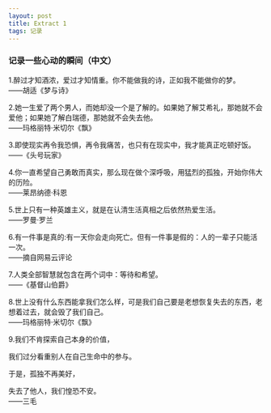 ```yaml
---
layout: post
title: Extract 1
tags: 记录
---
```


### 记录一些心动的瞬间（中文）

1.醉过才知酒浓，爱过才知情重。你不能做我的诗，正如我不能做你的梦。 <br/>——胡适《梦与诗》

2.她一生爱了两个男人，而她却没一个是了解的。如果她了解艾希礼，那她就不会爱他；如果她了解白瑞德，那她就不会失去他。 <br/>——玛格丽特·米切尔《飘》

3.即使现实再令我恐惧，再令我痛苦，也只有在现实中，我才能真正吃顿好饭。 <br/>——《头号玩家》

4.你一直希望自己勇敢而真实，那么现在做个深呼吸，用猛烈的孤独，开始你伟大的历险。 <br/>——莱昂纳德·科恩

5.世上只有一种英雄主义，就是在认清生活真相之后依然热爱生活。 <br/>——罗曼·罗兰

6.有一件事是真的:有一天你会走向死亡。但有一件事是假的：人的一辈子只能活一次。 <br/>——摘自网易云评论

7.人类全部智慧就包含在两个词中：等待和希望。 <br/>——《基督山伯爵》

8.世上没有什么东西能拿我们怎么样，可是我们自己要是老想恢复失去的东西，老想着过去，就会毁了我们自己。 <br/>——玛格丽特·米切尔《飘》

9.我们不肯探索自己本身的价值，

我们过分看重别人在自己生命中的参与。

于是，孤独不再美好，

失去了他人，我们惶恐不安。 <br/>——三毛
